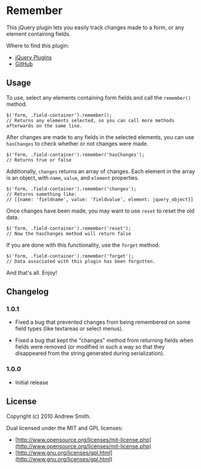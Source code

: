 # Remember

This jQuery plugin lets you easily track changes made to a form, or any element containing fields.

Where to find this plugin:

*  [jQuery Plugins](http://plugins.jquery.com/project/remember)
*  [GitHub](http://github.com/ashrewdmint/remember)

## Usage

To use, select any elements containing form fields and call the `remember()` method.

    $('form, .field-container').remember();
    // Returns any elements selected, so you can call more methods afterwards on the same line.

After changes are made to any fields in the selected elements, you can use `hasChanges`
to check whether or not changes were made.

    $('form, .field-container').remember('hasChanges');
    // Returns true or false

Additionally, `changes` returns an array of changes. Each element in the array is an
object, with `name`, `value`, and `element` properties.

    $('form, .field-container').remember('changes');
    // Returns something like:
    // [{name: 'fieldname', value: 'fieldvalue', element: jquery_object}]

Once changes have been made, you may want to use `reset` to reset the old data.

    $('form, .field-container').remember('reset');
    // Now the hasChanges method will return false

If you are done with this functionality, use the `forget` method.

    $('form, .field-container').remember('forget');
    // Data associated with this plugin has been forgotten.

And that's all. Enjoy!

## Changelog

### 1.0.1

*  Fixed a bug that prevented changes from being remembered on some
   field types (like textareas or select menus).

*  Fixed a bug that kept the "changes" method from returning fields
   when fields were removed (or modified in such a way so that they
   disappeared from the string generated during serialization).

### 1.0.0

*  Initial release

## License

Copyright (c) 2010 Andrew Smith.

Dual licensed under the MIT and GPL licenses:

*  [http://www.opensource.org/licenses/mit-license.php](http://www.opensource.org/licenses/mit-license.php)
*  [http://www.gnu.org/licenses/gpl.html](http://www.gnu.org/licenses/gpl.html)